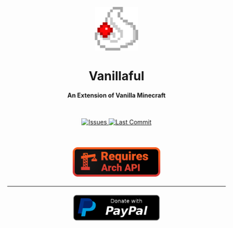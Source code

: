 <p align="center">
  <a align="center" href='https://www.curseforge.com/minecraft/mc-mods/vanillaful'/>
    <img src="icon.png" width="20%" />
  </a>
</p>

<h1 align="center">Vanillaful</h1>

<p align="center">
    <b>An Extension of Vanilla Minecraft</b>
</p>

<br>

<p align="center">
    <a href="https://github.com/Dan-Mizu/Vanillaful/issues" target="_blank">
        <img src="https://img.shields.io/github/issues/Dan-Mizu/Vanillaful?color=red&style=for-the-badge" alt="Issues"/>
    </a>
    <a href="https://github.com/Dan-Mizu/Vanillaful/commits" target="_blank">
        <img src="https://img.shields.io/github/last-commit/Dan-Mizu/Vanillaful?color=darkgreen&style=for-the-badge" alt="Last Commit"/>
    </a>
</p>

<br>

<!-- <p align="center">
    <a href="https://trello.com/b/2yq68yhu/cellworks-portal" target="_blank">
        <img src="https://img.shields.io/badge/-Trello-blue?logo=trello&style=for-the-badge" alt="Trello">
    </a>
</p> -->

<p align="center" style="display: flex; justify-content: center; align-items: center;">
    <a href="https://www.curseforge.com/minecraft/mc-mods/architectury-api" target="_blank" style="padding: 1%">
        <img height="68rem" src="requiredArchitecturyApi.png" alt="Requires Architectury API"/>
    </a>
</p>

<hr>

<p align="center" style="display: flex; justify-content: center; align-items: center;">
    <a href="https://www.paypal.com/paypalme/DanMizu" target="_blank" style="padding: 1%">
        <img height="60rem" src="paypal-donate-button.webp" alt="Donation Button"/>
    </a>
</p>